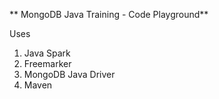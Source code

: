 ** MongoDB Java Training - Code Playground**

Uses

1. Java Spark 
2. Freemarker
3. MongoDB Java Driver
4. Maven
